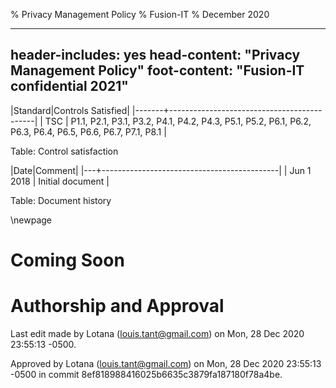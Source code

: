 % Privacy Management Policy
% Fusion-IT
% December 2020

---
header-includes: yes
head-content: "Privacy Management Policy"
foot-content: "Fusion-IT confidential 2021"
---

|Standard|Controls Satisfied|
|-------+--------------------------------------------|
| TSC | P1.1, P2.1, P3.1, P3.2, P4.1, P4.2, P4.3, P5.1, P5.2, P6.1, P6.2, P6.3, P6.4, P6.5, P6.6, P6.7, P7.1, P8.1 |

Table: Control satisfaction


|Date|Comment|
|---+--------------------------------------------|
| Jun 1 2018 | Initial document |

Table: Document history


\newpage


# Coming Soon

# Authorship and Approval
Last edit made by Lotana (louis.tant@gmail.com) on Mon, 28 Dec 2020 23:55:13 -0500.

Approved by Lotana (louis.tant@gmail.com) on Mon, 28 Dec 2020 23:55:13 -0500 in commit 8ef818988416025b6635c3879fa187180f78a4be.